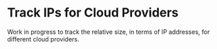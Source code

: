 # Track IPs for Cloud Providers

Work in progress to track the relative size, in terms of IP addresses, for different cloud providers.
